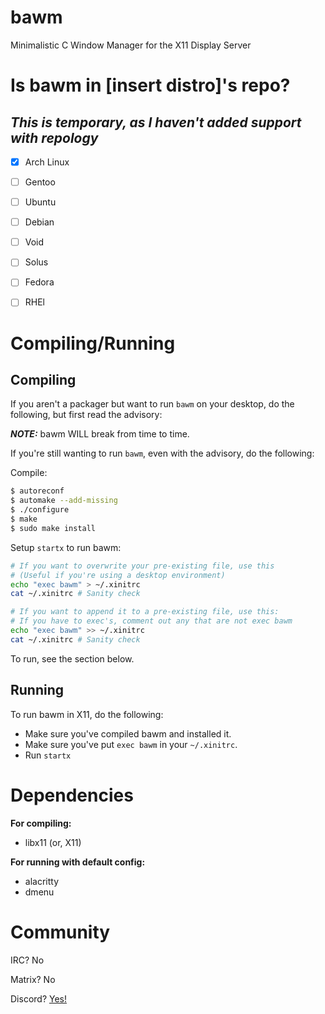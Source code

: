 # bawm
Minimalistic C Window Manager for the X11 Display Server

# Is bawm in [insert distro]'s repo?

## ***This is temporary, as I haven't added support with repology***

- [X] Arch Linux
- [ ] Gentoo
- [ ] Ubuntu
- [ ] Debian
- [ ] Void
- [ ] Solus
- [ ] Fedora
- [ ] RHEl


# Compiling/Running

## Compiling

If you aren't a packager but want to run `bawm` on your desktop, do the following, but first read the advisory:

***NOTE:*** bawm WILL break from time to time.

If you're still wanting to run `bawm`, even with the advisory, do the following:

Compile:
```sh
$ autoreconf
$ automake --add-missing
$ ./configure
$ make
$ sudo make install
```

Setup `startx` to run bawm:
```sh
# If you want to overwrite your pre-existing file, use this
# (Useful if you're using a desktop environment)
echo "exec bawm" > ~/.xinitrc
cat ~/.xinitrc # Sanity check

# If you want to append it to a pre-existing file, use this:
# If you have to exec's, comment out any that are not exec bawm
echo "exec bawm" >> ~/.xinitrc
cat ~/.xinitrc # Sanity check
```

To run, see the section below.

## Running

To run bawm in X11, do the following:

- Make sure you've compiled bawm and installed it.
- Make sure you've put `exec bawm` in your `~/.xinitrc`. 
- Run `startx` 

# Dependencies


**For compiling:**
- libx11 (or, X11)

**For running with default config:**
- alacritty
- dmenu

# Community

IRC? No

Matrix? No

Discord? [Yes!](https://discord.gg/gkj93pRtzK)
